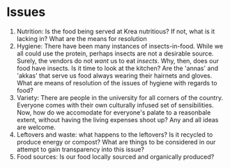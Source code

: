 # Issues
1. Nutrition: Is the food being served at Krea nutritious? If not, what is it lacking in? What are the means for resolution
2. Hygiene: There have been many instances of insects-in-food. While we all could use the protein, perhaps insects are not a desirable source. Surely, the vendors do not _want_ us to eat _insects_. Why, then, does our food have insects. Is it time to look at the kitchen? Are the 'annas' and 'akkas' that serve us food always wearing their hairnets and gloves. What are means of resolution of the issues of hygiene with regards to food?
3. Variety: There are people in the university for all corners of the country. Everyone comes with their own culturally infused set of sensibilities. Now, how do we accomodate for everyone's palate to a reasonbale extent, without having the living expenses shoot up? Any and all ideas are welcome.
4. Leftovers and waste: what happens to the leftovers? Is it recycled to produce energy or compost? What are things to be considered in our attempt to gain transparency into this issue?
5. Food sources: Is our food locally sourced and organically produced? 

